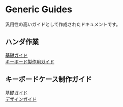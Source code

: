 # Generic Guides
汎用性の高いガイドとして作成されたドキュメントです。

## ハンダ作業
[基礎ガイド](docs/solder-basic.md)  
[キーボード製作用ガイド](docs/keyboard-solder.md)

## キーボードケース制作ガイド
[基礎ガイド](docs/case-basic.md)  
[デザインガイド](docs/case-design.md)
